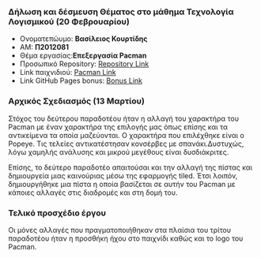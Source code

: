 ### Δήλωση και δέσμευση Θέματος στο μάθημα Τεχνολογία Λογισμικού (20 Φεβρουαρίου) 

* Ονοματεπώυμο: **Βασίλειος Κουρτίδης** <br>
* ΑΜ: **Π2012081** <br>
* Θέμα εργασίας:**Επεξεργασία Pacman**
* Προσωπικό Repository: [Repository Link](https://github.com/billkelso/pacman)
* Link παιχνιδιού: [Pacman Link](https://billkelso.github.io/pacman/)
* Link GitHub Pages bonus: [Bonus Link](https://billkelso.github.io/sw/projects/2012081/)

### Αρχικός Σχεδιασμός (13 Μαρτίου)

Στόχος του δεύτερου παραδοτέου ήταν η αλλαγή του χαρακτήρα του Pacman με έναν χαρακτήρα της επιλογής μας όπως επίσης και τα αντικείμενα τα 
οποία μαζεύονται. Ο χαρακτήρα που επιλέχθηκε είναι ο Popeye. Τις τελείες αντικατέστησαν κονσέρβες με σπανάκι.Δυστυχώς,
λόγω χαμηλής ανάλυσης και μικρού μεγέθους είναι δυσδιάκριτες. <br>

Επίσης, το δεύτερο παραδοτέο απαιτούσαι και την αλλαγή της πίστας και δημιουργεία μιας καινούριας μέσω της εφαρμογής tiled. Έτσι λοιπόν,
δημιουργήθηκε μια πίστα η οποία βασίζεται σε αυτήν του Pacman με κάποιες αλλαγές στις διαδρομές και στη δομή του. 

### Τελικό προσχέδιο έργου

Οι μόνες αλλαγές που πραγματοποιήθηκαν στα πλαίσια του τρίτου παραδοτέου ήταν η προσθήκη ήχου στο παιχνίδι καθώς και το logo του Pacman.



